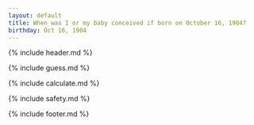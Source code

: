 ```yaml
---
layout: default
title: When was I or my baby conceived if born on October 16, 1904?
birthday: Oct 16, 1904
---
```


{% include header.md %}

{% include guess.md %}

{% include calculate.md %}

{% include safety.md %}

{% include footer.md %}



